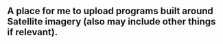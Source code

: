 ## A place for me to upload programs built around Satellite imagery (also may include other things if relevant).
